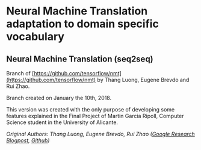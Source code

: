 # Neural Machine Translation adaptation to domain specific vocabulary


## Neural Machine Translation (seq2seq)

Branch of [https://github.com/tensorflow/nmt](https://github.com/tensorflow/nmt) by Thang Luong, Eugene Brevdo and Rui Zhao.

Branch created on January the 10th, 2018. 

This version was created with the only purpose of developing some features explained in the Final Project of Martin Garcia Ripoll, Computer Science student in the University of Alicante.


*Original Authors: Thang Luong, Eugene Brevdo, Rui Zhao ([Google Research Blogpost](https://research.googleblog.com/2017/07/building-your-own-neural-machine.html), [Github](https://github.com/tensorflow/nmt))*


